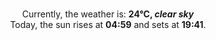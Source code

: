<p  align="center"><br/>Currently, the weather is: <b> 24°C, <i>clear sky</i></b></br>Today, the sun rises at <b>04:59</b> and sets at <b>19:41</b>.</p>
